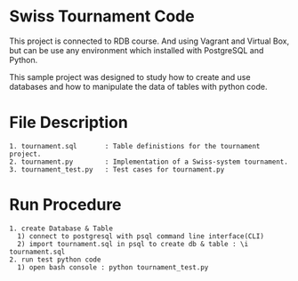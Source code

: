 # Swiss Tournament Code
This project is connected to RDB course. And using Vagrant and Virtual Box, 
but can be use any environment which installed with PostgreSQL and Python. 

This sample project was designed to study how to create and use databases and 
how to manipulate the data of tables with python code.

# File Description
    1. tournament.sql       : Table definistions for the tournament project.
    2. tournament.py        : Implementation of a Swiss-system tournament.
    3. tournament_test.py   : Test cases for tournament.py

# Run Procedure
    1. create Database & Table
      1) connect to postgresql with psql command line interface(CLI)
      2) import tournament.sql in psql to create db & table : \i tournament.sql
    2. run test python code 
      1) open bash console : python tournament_test.py


